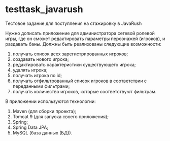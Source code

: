# testtask_javarush

Тестовое задание для поступления на стажировку в JavaRush

Нужно дописать приложение для администратора сетевой ролевой игры, где он сможет редактировать параметры персонажей (игроков), и раздавать баны. Должны быть реализованы следующие возможности:
1. получать список всех зарегистрированных игроков;
2. создавать нового игрока;
3. редактировать характеристики существующего игрока;
4. удалять игрока;
5. получать игрока по id;
6. получать отфильтрованный список игроков в соответствии с переданными фильтрами;
7. получать количество игроков, которые соответствуют фильтрам.


В приложении используются технологии:
1. Maven (для сборки проекта);
2. Tomcat 9 (для запуска своего приложения); 
3. Spring;
4. Spring Data JPA;
5. MySQL (база данных (БД)).
